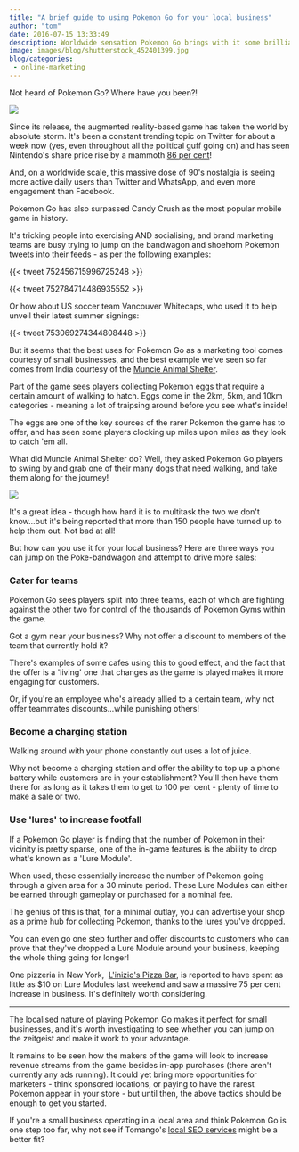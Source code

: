 ```yaml
---
title: "A brief guide to using Pokemon Go for your local business"
author: "tom"
date: 2016-07-15 13:33:49
description: Worldwide sensation Pokemon Go brings with it some brilliant opportunities for small local businesses. Find out how you could be taking advantage.
image: images/blog/shutterstock_452401399.jpg
blog/categories: 
 - online-marketing
---
```


Not heard of Pokemon Go? Where have you been?!

![](images/blog/shutterstock_452401399-1024x784.jpg)

Since its release, the augmented reality-based game has taken the world by absolute storm. It's been a constant trending topic on Twitter for about a week now (yes, even throughout all the political guff going on) and has seen Nintendo's share price rise by a mammoth [86 per cent](http://www.independent.co.uk/news/business/news/pokemon-go-ninetendo-apple-google-share-price-market-value-a7138426.html)!

And, on a worldwide scale, this massive dose of 90's nostalgia is seeing more active daily users than Twitter and WhatsApp, and even more engagement than Facebook.

Pokemon Go has also surpassed Candy Crush as the most popular mobile game in history.

It's tricking people into exercising AND socialising, and brand marketing teams are busy trying to jump on the bandwagon and shoehorn Pokemon tweets into their feeds - as per the following examples:

{{< tweet 752456715996725248 >}}

{{< tweet 752784714486935552 >}}

Or how about US soccer team Vancouver Whitecaps, who used it to help unveil their latest summer signings:

{{< tweet 753069274344808448 >}}

But it seems that the best uses for Pokemon Go as a marketing tool comes courtesy of small businesses, and the best example we've seen so far comes from India courtesy of the [Muncie Animal Shelter](https://www.facebook.com/MuncieAnimalShelter/photos/a.223109177771509.54516.220023711413389/1050999401649145/?type=3&amp;theater).

Part of the game sees players collecting Pokemon eggs that require a certain amount of walking to hatch. Eggs come in the 2km, 5km, and 10km categories - meaning a lot of traipsing around before you see what's inside!

The eggs are one of the key sources of the rarer Pokemon the game has to offer, and has seen some players clocking up miles upon miles as they look to catch 'em all.

What did Muncie Animal Shelter do? Well, they asked Pokemon Go players to swing by and grab one of their many dogs that need walking, and take them along for the journey!

[![](images/blog/muncie-animal-shelter.jpg)](https://www.facebook.com/MuncieAnimalShelter/photos/a.223109177771509.54516.220023711413389/1050999401649145/?type=3&amp;theater)

It's a great idea - though how hard it is to multitask the two we don't know...but it's being reported that more than 150 people have turned up to help them out. Not bad at all!

But how can you use it for your local business? Here are three ways you can jump on the Poke-bandwagon and attempt to drive more sales:


### Cater for teams


Pokemon Go sees players split into three teams, each of which are fighting against the other two for control of the thousands of Pokemon Gyms within the game.

Got a gym near your business? Why not offer a discount to members of the team that currently hold it?

There's examples of some cafes using this to good effect, and the fact that the offer is a 'living' one that changes as the game is played makes it more engaging for customers.

Or, if you're an employee who's already allied to a certain team, why not offer teammates discounts...while punishing others!

### Become a charging station

Walking around with your phone constantly out uses a lot of juice.

Why not become a charging station and offer the ability to top up a phone battery while customers are in your establishment? You'll then have them there for as long as it takes them to get to 100 per cent - plenty of time to make a sale or two.

### Use 'lures' to increase footfall

If a Pokemon Go player is finding that the number of Pokemon in their vicinity is pretty sparse, one of the in-game features is the ability to drop what's known as a 'Lure Module'.

When used, these essentially increase the number of Pokemon going through a given area for a 30 minute period. These Lure Modules can either be earned through gameplay or purchased for a nominal fee.

The genius of this is that, for a minimal outlay, you can advertise your shop as a prime hub for collecting Pokemon, thanks to the lures you've dropped.

You can even go one step further and offer discounts to customers who can prove that they've dropped a Lure Module around your business, keeping the whole thing going for longer!

One pizzeria in New York,  [L'inizio's Pizza Bar](http://linizio.com/), is reported to have spent as little as $10 on Lure Modules last weekend and saw a massive 75 per cent increase in business. It's definitely worth considering.

---

The localised nature of playing Pokemon Go makes it perfect for small businesses, and it's worth investigating to see whether you can jump on the zeitgeist and make it work to your advantage.

It remains to be seen how the makers of the game will look to increase revenue streams from the game besides in-app purchases (there aren't currently any ads running). It could yet bring more opportunities for marketers - think sponsored locations, or paying to have the rarest Pokemon appear in your store - but until then, the above tactics should be enough to get you started.

If you're a small business operating in a local area and think Pokemon Go is one step too far, why not see if Tomango's [local SEO services](http://www.tomango.co.uk/creates/online-marketing/search-engine-optimisation/) might be a better fit?


